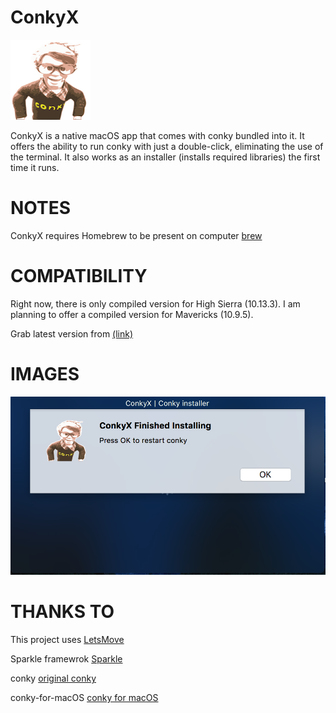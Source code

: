 # ConkyX

![icon](Resources/AppIcon/conkylogosmall4_128.png)

ConkyX is a native macOS app that comes with conky bundled into it.
It offers the ability to run conky with just a double-click, eliminating the use of the terminal.
It also works as an installer (installs required libraries) the first time it runs.

# NOTES

ConkyX requires Homebrew to be present on computer [brew](https://brew.sh/)

# COMPATIBILITY

Right now, there is only compiled version for High Sierra (10.13.3).  I am planning to offer a compiled
version for Mavericks (10.9.5).

Grab latest version from [(link)](https://github.com/npyl/ConkyX/releases)

# IMAGES

![preview](conkyXgrab.png) 

# THANKS TO

This project uses [LetsMove](https://github.com/potionfactory/LetsMove/)

Sparkle framewrok [Sparkle](https://github.com/sparkle-project/Sparkle)

conky [original conky](https://github.com/brndnmtthws/conky)

conky-for-macOS [conky for macOS](https://github.com/npyl/conky-for-macOS) 
